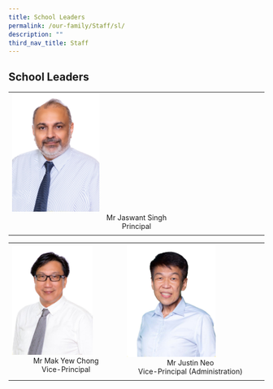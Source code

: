 ```yaml
---
title: School Leaders
permalink: /our-family/Staff/sl/
description: ""
third_nav_title: Staff
---
```

## School Leaders

|   |
|---|
| <img src="/images/Mr%20Jaswant%20Singh.jpg" style="width:35%"> <center>Mr Jaswant Singh<br>Principal</center>  |
|   |

|   |   |   |
|---|---|---|
| <img src="/images/Mr%20Mak%20Yew%20Chong2.jpg" style="width:75%"> <center>Mr Mak Yew Chong<br> Vice-Principal </center> | <img src="/images/Mr%20Justin%20Neo.jpg" style="width:70%"> <center>Mr Justin Neo <br>Vice-Principal (Administration)</center>  |
|   |   |   |